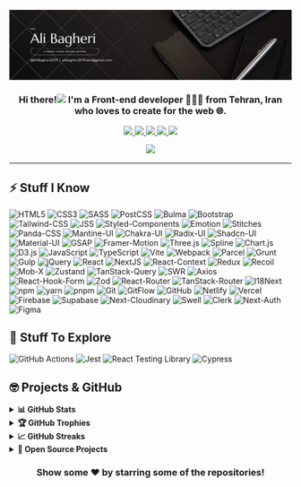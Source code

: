 ![Banner Image](./github-banner.png)

<h3 align="center">Hi there!<img src="https://media.giphy.com/media/hvRJCLFzcasrR4ia7z/giphy.gif" width="25"> I'm a Front-end developer 👨🏻‍💻 from Tehran, Iran who loves to create for the web 🌐.</h3>

<p align="center">
  <a href="mailto:alibagheri2079.dev@gmail.com" target="_blank">
    <img height="25" src = "https://img.shields.io/badge/gmail-c14438?&style=for-the-badge&logo=gmail&logoColor=white">
  </a>
  <a href="https://www.linkedin.com/in/alibagheri2079" target="_blank">
    <img height="25" src = "https://img.shields.io/badge/-LinkedIn-0e76a8?style=for-the-badge&logo=Linkedin&logoColor=white">
  </a>
  <a href="https://github.com/AliBagheri2079" target="_blank">
    <img height="25" src = "https://img.shields.io/badge/Website-3b5998?style=for-the-badge&logo=google-chrome&logoColor=white">
  </a>
  <a href="https://twitter.com/AliBagheri2079" target="_blank">
    <img height="25" src = "https://img.shields.io/badge/-Twitter-00acee?style=for-the-badge&logo=Twitter&logoColor=white">
  </a>
  <a href="https://t.me/AliBagheri2079" target="_blank">
    <img height="25" src = "https://img.shields.io/badge/-Telegram-0088cc?style=for-the-badge&logo=Telegram&logoColor=white">
  </a>
</p>

<p align="center">
  <img src="https://komarev.com/ghpvc/?username=AliBagheri2079&color=red"/>
</p>

---

## ⚡ Stuff I Know

![HTML5](https://img.shields.io/badge/-HTML5-E34F26?style=flat-square&logo=html5&logoColor=white)
![CSS3](https://img.shields.io/badge/-CSS3-1572B6?style=flat-square&logo=css3)
![SASS](https://img.shields.io/badge/-SASS-CC6699?style=flat-square&logo=sass&logoColor=white)
![PostCSS](https://img.shields.io/badge/-PostCSS-DD3A0A?style=flat-square&logo=postcss)
![Bulma](https://img.shields.io/badge/-Bulma-00D1B2?style=flat-square&logo=bulma&logoColor=white)
![Bootstrap](https://img.shields.io/badge/-Bootstrap-7952B3?style=flat-square&logo=bootstrap&logoColor=white)
![Tailwind-CSS](https://img.shields.io/badge/-TailwindCSS-38B2AC?style=flat-square&logo=tailwind-css&logoColor=white)
![JSS](https://img.shields.io/badge/-JSS-24292E?style=flat-square&logo=jss&logoColor=white)
![Styled-Components](https://img.shields.io/badge/-StyledComponents-DB7093?style=flat-square&logo=styled-components&logoColor=white)
![Emotion](https://img.shields.io/badge/-Emotion-D26AC2?style=flat-square&logo=emotion&logoColor=white)
![Stitches](https://img.shields.io/badge/-Stitches-000000?style=flat-square&logo=stitches-react&logoColor=white)
![Panda-CSS](https://img.shields.io/badge/-PandaCSS-FDE047?style=flat-square&logo=panda-css&logoColor=white)
![Mantine-UI](https://img.shields.io/badge/-MantineUI-242424?style=flat-square&logo=mantine)
![Chakra-UI](https://img.shields.io/badge/-ChakraUI-1A202C?style=flat-square&logo=chakra-ui)
![Radix-UI](https://img.shields.io/badge/-RadixUI-17222C?style=flat-square&logo=radix-ui)
![Shadcn-UI](https://img.shields.io/badge/-ShadcnUI-000000?style=flat-square&logo=shadcn-ui)
![Material-UI](https://img.shields.io/badge/-MaterialUI-0081CB?style=flat-square&logo=material-ui)
![GSAP](https://img.shields.io/badge/-GSAP-0DBD3E?style=flat-square&logo=gsap)
![Framer-Motion](https://img.shields.io/badge/-FramerMotion-000000?style=flat-square&logo=framer)
![Three.js](https://img.shields.io/badge/-Three.js-222222?style=flat-square&logo=three.js)
![Spline](https://img.shields.io/badge/-Spline-F83AF3?style=flat-square&logo=spline)
![Chart.js](https://img.shields.io/badge/-Chart.js-43436B?style=flat-square&logo=chart.js)
![D3.js](https://img.shields.io/badge/-D3.js-43436B?style=flat-square&logo=d3.js)
![JavaScript](https://img.shields.io/badge/-JavaScript-F7DF1E?style=flat-square&logo=javascript&logoColor=black)
![TypeScript](https://img.shields.io/badge/-TypeScript-007ACC?style=flat-square&logo=typescript&logoColor=white)
![Vite](https://img.shields.io/badge/-Vite-1B1B1F?style=flat-square&logo=vite)
![Webpack](https://img.shields.io/badge/-Webpack-2B3A42?style=flat-square&logo=webpack)
![Parcel](https://img.shields.io/badge/-Parcel-1F2937?style=flat-square&logo=parcel)
![Grunt](https://img.shields.io/badge/-Grunt-000000?style=flat-square&logo=grunt)
![Gulp](https://img.shields.io/badge/-Gulp-FFFFFF?style=flat-square&logo=gulp)
![jQuery](https://img.shields.io/badge/-jQuery-0769AD?style=flat-square&logo=jQuery&logoColor=white)
![React](https://img.shields.io/badge/-React-61DAFB?style=flat-square&logo=react&logoColor=black)
![NextJS](https://img.shields.io/badge/-Next.js-000000?style=flat-square&logo=next.js)
![React-Context](https://img.shields.io/badge/-ReactContext-61DAFB?style=flat-square&logo=react&logoColor=black)
![Redux](https://img.shields.io/badge/-Redux-764ABC?style=flat-square&logo=redux)
![Recoil](https://img.shields.io/badge/-Recoil-20232A?style=flat-square&logo=recoil)
![Mob-X](https://img.shields.io/badge/-MobX-FFFFFF?style=flat-square&logo=mobx)
![Zustand](https://img.shields.io/badge/-Zustand-000000?style=flat-square&logo=zustand)
![TanStack-Query](https://img.shields.io/badge/-TanStackQuery-111827?style=flat-square&logo=react-query)
![SWR](https://img.shields.io/badge/-SWR-111111?style=flat-square&logo=swr)
![Axios](https://img.shields.io/badge/-Axios-5A29E4?style=flat-square&logo=axios)
![React-Hook-Form](https://img.shields.io/badge/-ReactHookForm-081229?style=flat-square&logo=react-hook-form)
![Zod](https://img.shields.io/badge/-Zod-3068B7?style=flat-square&logo=zod)
![React-Router](https://img.shields.io/badge/-ReactRouter-121212?style=flat-square&logo=react-router)
![TanStack-Router](https://img.shields.io/badge/-TanStackRouter-111827?style=flat-square&logo=tanstack-router)
![I18Next](https://img.shields.io/badge/-I18Next-FFFFFF?style=flat-square&logo=i18next)
![npm](https://img.shields.io/badge/-npm-1C2128?style=flat-square&logo=npm)
![yarn](https://img.shields.io/badge/-yarn-FFFFFF?style=flat-square&logo=yarn)
![pnpm](https://img.shields.io/badge/-pnpm-1B1B1D?style=flat-square&logo=pnpm)
![Git](https://img.shields.io/badge/-Git-black?style=flat-square&logo=git)
![GitFlow](https://img.shields.io/badge/-GitFlow-1C2128?style=flat-square&logo=git)
![GitHub](https://img.shields.io/badge/-GitHub-181717?style=flat-square&logo=github)
![Netlify](https://img.shields.io/badge/-Netlify-FFFFFF?style=flat-square&logo=netlify)
![Vercel](https://img.shields.io/badge/-Vercel-000000?style=flat-square&logo=vercel)
![Firebase](https://img.shields.io/badge/-Firebase-FFCA28?style=flat-square&logo=firebase&logoColor=black)
![Supabase](https://img.shields.io/badge/-Supabase-1C1C1C?style=flat-square&logo=supabase)
![Next-Cloudinary](https://img.shields.io/badge/-NextCloudinary-000000?style=flat-square&logo=cloudinary)
![Swell](https://img.shields.io/badge/-Swell-6646A4?style=flat-square&logo=swell)
![Clerk](https://img.shields.io/badge/-Clerk-3191FD?style=flat-square&logo=clerk)
![Next-Auth](https://img.shields.io/badge/-NextAuth-B327E2?style=flat-square&logo=next-auth)
![Figma](https://img.shields.io/badge/-Figma-F24E1E?style=flat-square&logo=figma&logoColor=white)

## 🤔 Stuff To Explore

![GitHub Actions](https://img.shields.io/badge/-GithubActions-2088FF?style=flat-square&logo=github-actions&logoColor=white)
![Jest](https://img.shields.io/badge/-Jest-C21325?style=flat-square&logo=jest&logoColor=white)
![React Testing Library](https://img.shields.io/badge/-RTL-E33332?style=flat-square&logo=testing-library&logoColor=white)
![Cypress](https://img.shields.io/badge/-Cypress-17202C?style=flat-square&logo=cypress&logoColor=white)

## 🤓 Projects & GitHub

<details>
  <summary><b>📊 GitHub Stats</b></summary>
  <br />
  <img height="180em" src="https://github-readme-stats.vercel.app/api?username=AliBagheri2079&bg_color=0D1117&title_color=f9826c&text_color=fdfdfd&icon_color=f9826c&show_icons=true&hide_border=true&&count_private=true&include_all_commits=true" />
  &nbsp;&nbsp;&nbsp;
  <img height="180em" src="https://github-readme-stats.vercel.app/api/top-langs/?username=AliBagheri2079&bg_color=0D1117&title_color=f9826c&text_color=fdfdfd&show_icons=true&hide_border=true&layout=compact" />
</details>

<details>
  <summary><b>🏆 GitHub Trophies</b></summary>
  <br />
  <p align="center">
    <img src="https://github-profile-trophy.vercel.app/?username=AliBagheri2079&row=1&column=6&margin-h=8&theme=darkhub&count_private=true&margin-w=15&no-frame=true" />
  </p>
</details>

<details>
  <summary><b>📈 GitHub Streaks</b></summary>
  <br />
  <p align="center">
    <img height="180em" src="https://github-readme-streak-stats.herokuapp.com/?user=AliBagheri2079&theme=dark&hide_border=true&background=0D1117&stroke=0000&count_private=true&include_all_commits=true" />
    <img src="https://activity-graph.herokuapp.com/graph?username=AliBagheri2079&count_private=true&hide_border=true&bg_color=0d1117&theme=github" />
  </p>
</details>

<details>
  <summary><b>💼 Open Source Projects</b></summary>
  <br />
  <table>
    <thead align="center">
      <tr border: none;>
        <td><b>💻 Projects</b></td>
        <td><b>🌟 Stars</b></td>
        <td><b>🍴 Forks</b></td>
        <td><b>🐛 Issues</b></td>
        <td><b>🔔 Pull Requests</b></td>
        <td><b>👨‍💻 Language</b></td>
      </tr>
    </thead>
    <tbody>
      <tr>
	<td><a href="https://github.com/AliBagheri2079/elixir-online-shop"><b>Elixir Online Shop</b></a></td>
        <td><img alt="Stars" src="https://img.shields.io/github/stars/AliBagheri2079/elixir-online-shop?style=flat-square&labelColor=343b41"/></td>
        <td><img alt="Forks" src="https://img.shields.io/github/forks/AliBagheri2079/elixir-online-shop?style=flat-square&labelColor=343b41"/></td>
        <td><img alt="Issues" src="https://img.shields.io/github/issues/AliBagheri2079/elixir-online-shop?style=flat-square"/></td>
        <td><img alt="Pull Requests" src="https://img.shields.io/github/issues-pr/AliBagheri2079/elixir-online-shop?style=flat-square"/></td>
        <td><img alt="Language" src="https://img.shields.io/github/languages/top/AliBagheri2079/elixir-online-shop?style=flat-square"/></td>
      </tr>
      <tr>
	<td><a href="https://github.com/AliBagheri2079/dennis-snellenberg-portfolio"><b>Dennis Snellenberg Portfolio</b></a></td>
        <td><img alt="Stars" src="https://img.shields.io/github/stars/AliBagheri2079/dennis-snellenberg-portfolio?style=flat-square&labelColor=343b41"/></td>
        <td><img alt="Forks" src="https://img.shields.io/github/forks/AliBagheri2079/dennis-snellenberg-portfolio?style=flat-square&labelColor=343b41"/></td>
        <td><img alt="Issues" src="https://img.shields.io/github/issues/AliBagheri2079/dennis-snellenberg-portfolio?style=flat-square"/></td>
        <td><img alt="Pull Requests" src="https://img.shields.io/github/issues-pr/AliBagheri2079/dennis-snellenberg-portfolio?style=flat-square"/></td>
        <td><img alt="Language" src="https://img.shields.io/github/languages/top/AliBagheri2079/dennis-snellenberg-portfolio?label=javascript&style=flat-square"/></td>
      </tr>
    </tbody>
  </table>
  <br />
</details>

<div align="center">
  
### Show some ❤️ by starring some of the repositories!

</div>
